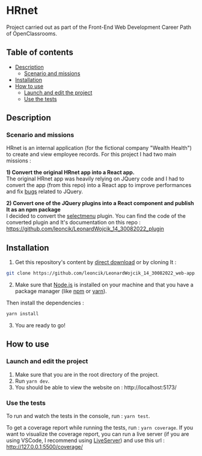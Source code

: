 # HRnet

Project carried out as part of the Front-End Web Development Career Path of OpenClassrooms.

## Table of contents

-   [Description](#description)
    -   [Scenario and missions](#scenario-and-missions)
-   [Installation](#installation)
-   [How to use](#how-to-use)
    -   [Launch and edit the project](#launch-and-edit-the-project)
    -   [Use the tests](#use-the-tests)

## Description

### Scenario and missions

HRnet is an internal application (for the fictional company "Wealth Health") to create and view employee records. For this project I had two main missions :

**1) Convert the original HRnet app into a React app.**  
The original HRnet app was heavily relying on JQuery code and I had to convert the app (from this repo) into a React app to improve performances and fix [bugs](https://github.com/OpenClassrooms-Student-Center/P12_Front-end/issues) related to JQuery.

**2) Convert one of the JQuery plugins into a React component and publish It as an npm package**  
I decided to convert the [selectmenu](https://github.com/jquery/jquery-ui/blob/main/ui/widgets/selectmenu.js) plugin. You can find the code of the converted plugin and It's documentation on this repo : https://github.com/leoncik/LeonardWojcik_14_30082022_plugin

## Installation

1. Get this repository's content by [direct download](https://github.com/leoncik/LeonardWojcik_14_30082022_web-app/archive/refs/heads/main.zip) or by cloning It :

```sh
git clone https://github.com/leoncik/LeonardWojcik_14_30082022_web-app.git
```

2. Make sure that [Node.js](https://nodejs.org/en/) is installed on your machine and that you have a package manager (like [npm](https://www.npmjs.com/) or [yarn](https://yarnpkg.com/)).

Then install the dependencies :

```sh
yarn install
```

3. You are ready to go!

## How to use

### Launch and edit the project

1. Make sure that you are in the root directory of the project.
2. Run `yarn dev`.
3. You should be able to view the website on : http://localhost:5173/

### Use the tests

To run and watch the tests in the console, run : `yarn test`.

To get a coverage report while running the tests, run : `yarn coverage`. If you want to visualize the coverage report, you can run a live server (if you are using VSCode, I recommend using [LiveServer](https://marketplace.visualstudio.com/items?itemName=ritwickdey.LiveServer)) and use this url : http://127.0.0.1:5500/coverage/
